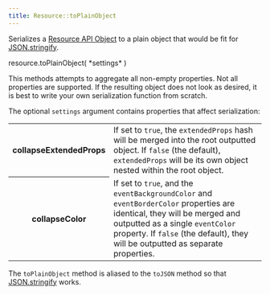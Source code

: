```yaml
---
title: Resource::toPlainObject
---
```


Serializes a [Resource API Object](resource-object) to a plain object that would be fit for [JSON.stringify].

<div class='spec' markdown='1'>
resource.toPlainObject( *settings* )
</div>

This methods attempts to aggregate all non-empty properties. Not all properties are supported. If the resulting object does not look as desired, it is best to write your own serialization function from scratch.

The optional `settings` argument contains properties that affect serialization:

<table>

<tr>
<th>collapseExtendedProps</th>
<td>If set to <code>true</code>, the <code>extendedProps</code> hash will be merged into the root outputted object. If <code>false</code> (the default), <code>extendedProps</code> will be its own object nested within the root object.</td>
</tr>

<tr>
<th>collapseColor</th>
<td>If set to <code>true</code>, and the <code>eventBackgroundColor</code> and <code>eventBorderColor</code> properties are identical, they will be merged and outputted as a single <code>eventColor</code> property. If <code>false</code> (the default), they will be outputted as separate properties.</td>
</tr>

</table>

The `toPlainObject` method is aliased to the `toJSON` method so that [JSON.stringify] works.


[JSON.stringify]: https://developer.mozilla.org/en-US/docs/Web/JavaScript/Reference/Global_Objects/JSON/stringify
